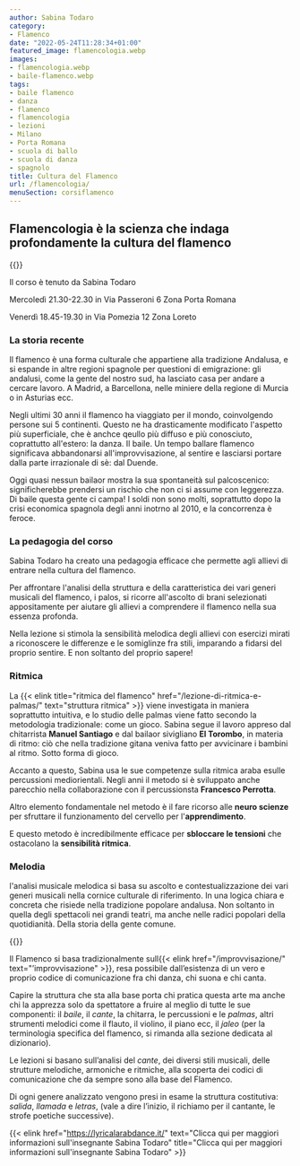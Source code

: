 ```yaml
---
author: Sabina Todaro
category:
- Flamenco
date: "2022-05-24T11:28:34+01:00"
featured_image: flamencologia.webp
images:
- flamencologia.webp
- baile-flamenco.webp
tags:
- baile flamenco
- danza
- flamenco
- flamencologia
- lezioni
- Milano
- Porta Romana
- scuola di ballo
- scuola di danza
- spagnolo
title: Cultura del Flamenco
url: /flamencologia/
menuSection: corsiflamenco
---
```

## Flamencologia è la scienza che indaga profondamente la cultura del flamenco

<div class="mw6 fr pl1">
{{<figureh src="flamencologia.webp"
alt="foto lezione di teoria del flamenco in porta romana"
caption="Lezione di teoria del flamenco in Porta Romana" >}}
</div>

Il corso è tenuto da Sabina Todaro

Mercoledì 21.30-22.30 in Via Passeroni 6 Zona Porta Romana

Venerdì 18.45-19.30 in Via Pomezia 12 Zona Loreto

### La storia recente

Il flamenco è una forma culturale che appartiene alla tradizione Andalusa, e si espande in altre regioni spagnole per questioni di emigrazione: gli andalusi, come la gente del nostro sud, ha lasciato casa per andare a cercare lavoro. A Madrid, a Barcellona, nelle miniere della regione di Murcia o in Asturias ecc.

Negli ultimi 30 anni il flamenco ha viaggiato per il mondo, coinvolgendo persone sui 5 continenti. Questo ne ha drasticamente modificato l'aspetto più superficiale, che è anchce qeullo più diffuso e più conosciuto, coprattutto all'estero: la danza. Il baile.
Un tempo ballare flamenco significava abbandonarsi all'improvvisazione, al sentire e lasciarsi portare dalla parte irrazionale di sè: dal Duende.

Oggi quasi nessun bailaor mostra la sua spontaneità sul palcoscenico: significherebbe prendersi un rischio che non ci si assume con leggerezza. Di baile questa gente ci campa! I soldi non sono molti, soprattutto dopo la crisi economica spagnola degli anni inotrno al 2010, e la concorrenza è feroce.

### La pedagogia del corso

Sabina Todaro ha creato una pedagogia efficace che permette agli allievi di entrare nella cultura del flamenco.

Per affrontare l'analisi della struttura e della caratteristica dei vari generi musicali del flamenco, i palos, si ricorre all'ascolto di brani selezionati appositamente per aiutare gli allievi a comprendere il flamenco nella sua essenza profonda.

Nella lezione si stimola la sensibilità melodica degli allievi con esercizi mirati a riconoscere le differenze e le somiglinze fra stili, imparando a fidarsi del proprio sentire. E non soltanto del proprio sapere!

### Ritmica

La {{< elink title="ritmica del flamenco" href="/lezione-di-ritmica-e-palmas/"  text="struttura ritmica" >}} viene investigata in maniera soprattutto intuitiva, e lo studio delle palmas viene fatto secondo la metodologia tradizionale: come un gioco. Sabina segue il lavoro appreso dal chitarrista **Manuel Santiago** e dal bailaor sivigliano **El Torombo**, in materia di ritmo: ciò che nella tradizione gitana veniva fatto per avvicinare i bambini al ritmo. Sotto forma di gioco.

Accanto a questo, Sabina usa le sue competenze sulla ritmica araba esulle percussioni mediorientali.
Negli anni il metodo si è sviluppato anche parecchio nella collaborazione con il percussionsta **Francesco Perrotta**.

Altro elemento fondamentale nel metodo è il fare ricorso alle **neuro scienze** per sfruttare il funzionamento del cervello per l'**apprendimento**.

E questo metodo è incredibilmente efficace per **sbloccare le tensioni** che ostacolano la **sensibilità ritmica**.

### Melodia

l'analisi musicale melodica si basa su ascolto e contestualizzazione dei vari generi musicali nella cornice culturale di riferimento. In una logica chiara e concreta che risiede nella tradizione popolare andalusa. Non soltanto in quella degli spettacoli nei grandi teatri, ma anche nelle radici popolari della quotidianità. Della storia della gente comune.

<div class="w6 fl">
{{<figureh src="baile-flamenco.webp"
alt="baile flamenco"
caption="La comunicazione alla base della teoria del flamenco"
class="ma0" >}}
</div>

Il Flamenco si basa tradizionalmente sull{{< elink href="/improvvisazione/"  text="’improvvisazione" >}}, resa possibile dall’esistenza di un vero e proprio codice di comunicazione fra chi danza, chi suona e chi canta.

Capire la struttura che sta alla base porta chi pratica questa arte ma anche chi la apprezza solo da spettatore a fruire al meglio di tutte le sue componenti: il _baile_, il _cante_, la chitarra, le percussioni e le _palmas_, altri strumenti melodici come il flauto, il violino, il piano ecc, il _jaleo_ (per la terminologia specifica del flamenco, si rimanda alla sezione dedicata al dizionario).

Le lezioni si basano sull’analisi del _cante_, dei diversi stili musicali, delle strutture melodiche, armoniche e ritmiche, alla scoperta dei codici di comunicazione che da sempre sono alla base del Flamenco.

Di ogni genere analizzato vengono presi in esame la struttura costitutiva: _salida_, _llamada_ e _letras_, (vale a dire l’inizio, il richiamo per il cantante, le strofe poetiche successive).

{{< elink href="https://lyricalarabdance.it/"
text="Clicca qui per maggiori informazioni sull'insegnante Sabina Todaro" title="Clicca qui per maggiori informazioni sull'insegnante Sabina Todaro" >}}

